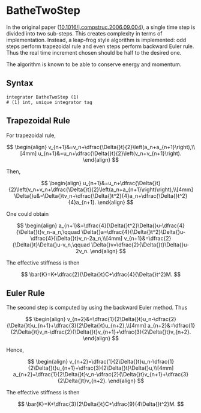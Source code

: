 # BatheTwoStep

In the original paper ([10.1016/j.compstruc.2006.09.004](https://doi.org/10.1016/j.compstruc.2006.09.004)), a single time step is divided into two sub-steps. This creates complexity in terms of implementation. Instead, a leap-frog style algorithm is implemented: odd steps perform trapezoidal rule and even steps perform backward Euler rule. Thus the real time increment chosen should be half to the desired one.

The algorithm is known to be able to conserve energy and momentum.

## Syntax

```
integrator BatheTwoStep (1)
# (1) int, unique integrator tag
```

## Trapezoidal Rule

For trapezoidal rule,

$$
\begin{align}
v_{n+1}&=v_n+\dfrac{\Delta{}t}{2}\left(a_n+a_{n+1}\right),\\[4mm]
u_{n+1}&=u_n+\dfrac{\Delta{}t}{2}\left(v_n+v_{n+1}\right).
\end{align}
$$

Then,

$$
\begin{align}
u_{n+1}&=u_n+\dfrac{\Delta{}t}{2}\left(v_n+v_n+\dfrac{\Delta{}t}{2}\left(a_n+a_{n+1}\right)\right),\\[4mm]
\Delta{}u&=\Delta{}tv_n+\dfrac{\Delta{}t^2}{4}a_n+\dfrac{\Delta{}t^2}{4}a_{n+1}.
\end{align}
$$

One could obtain

$$
\begin{align}
a_{n+1}&=\dfrac{4}{\Delta{}t^2}\Delta{}u-\dfrac{4}{\Delta{}t}v_n-a_n,\qquad
\Delta{}a=\dfrac{4}{\Delta{}t^2}\Delta{}u-\dfrac{4}{\Delta{}t}v_n-2a_n,\\[4mm]
v_{n+1}&=\dfrac{2}{\Delta{}t}\Delta{}u-v_n,\qquad
\Delta{}v=\dfrac{2}{\Delta{}t}\Delta{}u-2v_n.
\end{align}
$$

The effective stiffness is then

$$
\bar{K}=K+\dfrac{2}{\Delta{}t}C+\dfrac{4}{\Delta{}t^2}M.
$$

## Euler Rule

The second step is computed by using the backward Euler method. Thus

$$
\begin{align}
v_{n+2}&=\dfrac{1}{2\Delta{}t}u_n-\dfrac{2}{\Delta{}t}u_{n+1}+\dfrac{3}{2\Delta{}t}u_{n+2},\\[4mm]
a_{n+2}&=\dfrac{1}{2\Delta{}t}v_n-\dfrac{2}{\Delta{}t}v_{n+1}+\dfrac{3}{2\Delta{}t}v_{n+2}.
\end{align}
$$

Hence,

$$
\begin{align}
v_{n+2}=\dfrac{1}{2\Delta{}t}u_n-\dfrac{1}{2\Delta{}t}u_{n+1}+\dfrac{3}{2\Delta{}t}\Delta{}u,\\[4mm]
a_{n+2}=\dfrac{1}{2\Delta{}t}v_n-\dfrac{2}{\Delta{}t}v_{n+1}+\dfrac{3}{2\Delta{}t}v_{n+2}.
\end{align}
$$

The effective stiffness is then

$$
\bar{K}=K+\dfrac{3}{2\Delta{}t}C+\dfrac{9}{4\Delta{}t^2}M.
$$